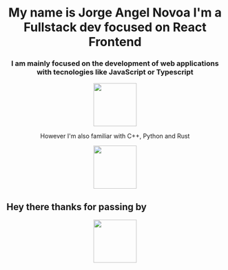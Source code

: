 
<h1 align="center"> My name is Jorge Angel Novoa I'm a Fullstack dev focused on React Frontend</h1>
<div align="center">
  <h3>I am mainly focused on the development of web applications with tecnologies like JavaScript or Typescript</h3>
  <img src="https://geekflare.com/wp-content/uploads/2021/09/javascript-vs-typescript.jpg" width="100"/>
  <p>However I'm also familiar with C++, Python and Rust</p>
  <img src="https://encrypted-tbn0.gstatic.com/images?q=tbn:ANd9GcS0FMqctbfI-rQRnfkx3zlQTp-DatdCiBxXmA&usqp=CAU" width="100"/>
</div>
<h2>Hey there thanks for passing by</h2>
<div align="center">
  <img src="https://media2.giphy.com/media/qgQUggAC3Pfv687qPC/giphy.gif?cid=ecf05e47hqr7ft8jafoy7vehvq89vptm76txjcgqs0j5rrrg&rid=giphy.gif&ct=g" width="100"/>
</div>
